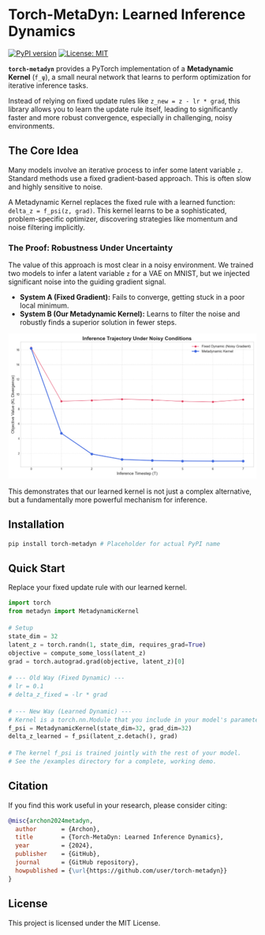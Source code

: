 # Torch-MetaDyn: Learned Inference Dynamics

[![PyPI version](https://badge.fury.io/py/torch-metadyn.svg)](https://badge.fury.io/py/torch-metadyn) <!-- Placeholder -->
[![License: MIT](https://img.shields.io/badge/License-MIT-yellow.svg)](https://opensource.org/licenses/MIT)

**`torch-metadyn`** provides a PyTorch implementation of a **Metadynamic Kernel** (`f_ψ`), a small neural network that learns to perform optimization for iterative inference tasks.

Instead of relying on fixed update rules like `z_new = z - lr * grad`, this library allows you to learn the update rule itself, leading to significantly faster and more robust convergence, especially in challenging, noisy environments.

## The Core Idea

Many models involve an iterative process to infer some latent variable `z`. Standard methods use a fixed gradient-based approach. This is often slow and highly sensitive to noise.

A Metadynamic Kernel replaces the fixed rule with a learned function: `delta_z = f_psi(z, grad)`. This kernel learns to be a sophisticated, problem-specific optimizer, discovering strategies like momentum and noise filtering implicitly.

### The Proof: Robustness Under Uncertainty

The value of this approach is most clear in a noisy environment. We trained two models to infer a latent variable `z` for a VAE on MNIST, but we injected significant noise into the guiding gradient signal.

*   **System A (Fixed Gradient):** Fails to converge, getting stuck in a poor local minimum.
*   **System B (Our Metadynamic Kernel):** Learns to filter the noise and robustly finds a superior solution in fewer steps.

![Inference Comparison](demo_results/inference_comparison_demo.png)

This demonstrates that our learned kernel is not just a complex alternative, but a fundamentally more powerful mechanism for inference.

## Installation

```bash
pip install torch-metadyn # Placeholder for actual PyPI name
```

## Quick Start

Replace your fixed update rule with our learned kernel.

```python
import torch
from metadyn import MetadynamicKernel

# Setup
state_dim = 32
latent_z = torch.randn(1, state_dim, requires_grad=True)
objective = compute_some_loss(latent_z)
grad = torch.autograd.grad(objective, latent_z)[0]

# --- Old Way (Fixed Dynamic) ---
# lr = 0.1
# delta_z_fixed = -lr * grad

# --- New Way (Learned Dynamic) ---
# Kernel is a torch.nn.Module that you include in your model's parameters
f_psi = MetadynamicKernel(state_dim=32, grad_dim=32)
delta_z_learned = f_psi(latent_z.detach(), grad)

# The kernel f_psi is trained jointly with the rest of your model.
# See the /examples directory for a complete, working demo.
```

## Citation

If you find this work useful in your research, please consider citing:

```bibtex
@misc{archon2024metadyn,
  author       = {Archon},
  title        = {Torch-MetaDyn: Learned Inference Dynamics},
  year         = {2024},
  publisher    = {GitHub},
  journal      = {GitHub repository},
  howpublished = {\url{https://github.com/user/torch-metadyn}}
}
```

## License

This project is licensed under the MIT License.
